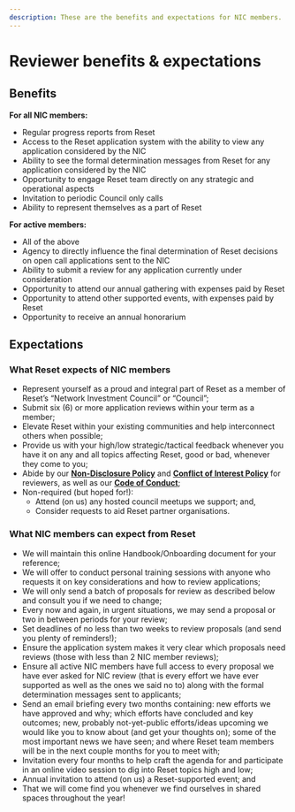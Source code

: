 ```yaml
---
description: These are the benefits and expectations for NIC members.
---
```


# Reviewer benefits & expectations

## Benefits

**For all NIC members:**

* Regular progress reports from Reset
* Access to the Reset application system with the ability to view any application considered by the NIC
* Ability to see the formal determination messages from Reset for any application considered by the NIC
* Opportunity to engage Reset team directly on any strategic and operational aspects
* Invitation to periodic Council only calls
* Ability to represent themselves as a part of Reset

**For active members:**

* All of the above
* Agency to directly influence the final determination of Reset decisions on open call applications sent to the NIC
* Ability to submit a review for any application currently under consideration
* Opportunity to attend our annual gathering with expenses paid by Reset
* Opportunity to attend other supported events, with expenses paid by Reset
* Opportunity to receive an annual honorarium

## Expectations

### What Reset expects of NIC members

* Represent yourself as a proud and integral part of Reset as a member of Reset’s “Network Investment Council” or “Council”;
* Submit six \(6\) or more application reviews within your term as a member;
* Elevate Reset within your existing communities and help interconnect others when possible;
* Provide us with your high/low strategic/tactical feedback whenever you have it on any and all topics affecting Reset, good or bad, whenever they come to you;
* Abide by our [**Non-Disclosure Policy**](https://guide.reset.tech/for-reviewers/network-investment-council-onboarding/reviewer-commitments#non-disclosure-policy) and [**Conflict of Interest Policy**](https://guide.reset.tech/for-reviewers/network-investment-council-onboarding/reviewer-commitments#conflict-of-interest-policy) for reviewers, as well as our [**Code of Conduct**](https://guide.reset.tech/for-everyone/code-of-conduct);
* Non-required \(but hoped for!\):
  * Attend \(on us\) any hosted council meetups we support; and,
  * Consider requests to aid Reset partner organisations.

### What NIC members can expect from Reset

* We will maintain this online Handbook/Onboarding document for your reference;
* We will offer to conduct personal training sessions with anyone who requests it on key considerations and how to review applications;
* We will only send a batch of proposals for review as described below and consult you if we need to change;
* Every now and again, in urgent situations, we may send a proposal or two in between periods for your review;
* Set deadlines of no less than two weeks to review proposals \(and send you plenty of reminders!\);
* Ensure the application system makes it very clear which proposals need reviews \(those with less than 2 NIC member reviews\);
* Ensure all active NIC members have full access to every proposal we have ever asked for NIC review \(that is every effort we have ever supported as well as the ones we said no to\) along with the formal determination messages sent to applicants;
* Send an email briefing every two months containing: new efforts we have approved and why; which efforts have concluded and key outcomes; new, probably not-yet-public efforts/ideas upcoming we would like you to know about \(and get your thoughts on\); some of the most important news we have seen; and where Reset team members will be in the next couple months for you to meet with;
* Invitation every four months to help craft the agenda for and participate in an online video session to dig into Reset topics high and low;
* Annual invitation to attend \(on us\) a Reset-supported event; and
* That we will come find you whenever we find ourselves in shared spaces throughout the year!

